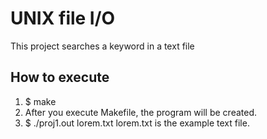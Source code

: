 # UNIX file I/O
This project searches a keyword in a text file
 
 ## How to execute
 1. $ make
 2. After you execute Makefile, the program will be created.
 3. $     ./proj1.out lorem.txt
    lorem.txt is the example text file. 
